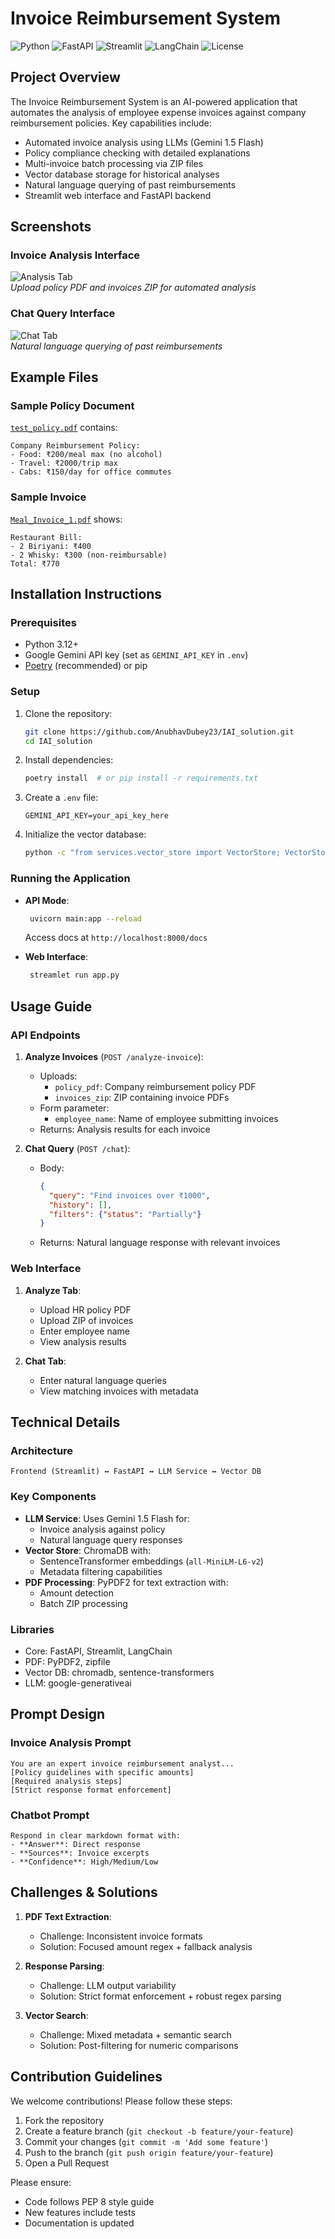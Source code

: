 # Invoice Reimbursement System

![Python](https://img.shields.io/badge/python-3.12+-blue.svg)
![FastAPI](https://img.shields.io/badge/FastAPI-0.68.0-green.svg)
![Streamlit](https://img.shields.io/badge/Streamlit-1.22.0-red.svg)
![LangChain](https://img.shields.io/badge/LangChain-0.1.0-orange.svg)
![License](https://img.shields.io/badge/license-MIT-blue.svg)

## Project Overview

The Invoice Reimbursement System is an AI-powered application that automates the analysis of employee expense invoices against company reimbursement policies. Key capabilities include:

- Automated invoice analysis using LLMs (Gemini 1.5 Flash)
- Policy compliance checking with detailed explanations
- Multi-invoice batch processing via ZIP files
- Vector database storage for historical analyses
- Natural language querying of past reimbursements
- Streamlit web interface and FastAPI backend

## Screenshots

### Invoice Analysis Interface
![Analysis Tab]([https://freeimage.host/i/FfwVhQa])  
*Upload policy PDF and invoices ZIP for automated analysis*

### Chat Query Interface
![Chat Tab](https://ibb.co/gZ72cYJH)  
*Natural language querying of past reimbursements*

## Example Files

### Sample Policy Document
[`test_policy.pdf`](examples/test_policy.pdf) contains:
```text
Company Reimbursement Policy:
- Food: ₹200/meal max (no alcohol)
- Travel: ₹2000/trip max
- Cabs: ₹150/day for office commutes
```

### Sample Invoice
[`Meal_Invoice_1.pdf`](examples/Meal_Invoice_1.pdf) shows:
```text
Restaurant Bill:
- 2 Biriyani: ₹400
- 2 Whisky: ₹300 (non-reimbursable)
Total: ₹770
```

## Installation Instructions

### Prerequisites
- Python 3.12+
- Google Gemini API key (set as `GEMINI_API_KEY` in `.env`)
- [Poetry](https://python-poetry.org/) (recommended) or pip

### Setup
1. Clone the repository:
   ```bash
   git clone https://github.com/AnubhavDubey23/IAI_solution.git
   cd IAI_solution
   ```

2. Install dependencies:
   ```bash
   poetry install  # or pip install -r requirements.txt
   ```

3. Create a `.env` file:
   ```env
   GEMINI_API_KEY=your_api_key_here
   ```

4. Initialize the vector database:
   ```bash
   python -c "from services.vector_store import VectorStore; VectorStore()"
   ```

### Running the Application
- **API Mode**:
  ```bash
   uvicorn main:app --reload
   ```
   Access docs at `http://localhost:8000/docs`

- **Web Interface**:
  ```bash
   streamlet run app.py
   ```

## Usage Guide

### API Endpoints

1. **Analyze Invoices** (`POST /analyze-invoice`):
   - Uploads:
     - `policy_pdf`: Company reimbursement policy PDF
     - `invoices_zip`: ZIP containing invoice PDFs
   - Form parameter:
     - `employee_name`: Name of employee submitting invoices
   - Returns: Analysis results for each invoice

2. **Chat Query** (`POST /chat`):
   - Body:
     ```json
     {
       "query": "Find invoices over ₹1000",
       "history": [],
       "filters": {"status": "Partially"}
     }
     ```
   - Returns: Natural language response with relevant invoices

### Web Interface
1. **Analyze Tab**:
   - Upload HR policy PDF
   - Upload ZIP of invoices
   - Enter employee name
   - View analysis results

2. **Chat Tab**:
   - Enter natural language queries
   - View matching invoices with metadata

## Technical Details

### Architecture
```
Frontend (Streamlit) ↔ FastAPI ↔ LLM Service ↔ Vector DB
```

### Key Components
- **LLM Service**: Uses Gemini 1.5 Flash for:
  - Invoice analysis against policy
  - Natural language query responses
- **Vector Store**: ChromaDB with:
  - SentenceTransformer embeddings (`all-MiniLM-L6-v2`)
  - Metadata filtering capabilities
- **PDF Processing**: PyPDF2 for text extraction with:
  - Amount detection
  - Batch ZIP processing

### Libraries
- Core: FastAPI, Streamlit, LangChain
- PDF: PyPDF2, zipfile
- Vector DB: chromadb, sentence-transformers
- LLM: google-generativeai

## Prompt Design

### Invoice Analysis Prompt
```text
You are an expert invoice reimbursement analyst...
[Policy guidelines with specific amounts]
[Required analysis steps]
[Strict response format enforcement]
```

### Chatbot Prompt
```text
Respond in clear markdown format with:
- **Answer**: Direct response
- **Sources**: Invoice excerpts
- **Confidence**: High/Medium/Low
```

## Challenges & Solutions

1. **PDF Text Extraction**:
   - Challenge: Inconsistent invoice formats
   - Solution: Focused amount regex + fallback analysis

2. **Response Parsing**:
   - Challenge: LLM output variability
   - Solution: Strict format enforcement + robust regex parsing

3. **Vector Search**:
   - Challenge: Mixed metadata + semantic search
   - Solution: Post-filtering for numeric comparisons

## Contribution Guidelines

We welcome contributions! Please follow these steps:

1. Fork the repository
2. Create a feature branch (`git checkout -b feature/your-feature`)
3. Commit your changes (`git commit -m 'Add some feature'`)
4. Push to the branch (`git push origin feature/your-feature`)
5. Open a Pull Request

Please ensure:
- Code follows PEP 8 style guide
- New features include tests
- Documentation is updated

